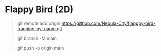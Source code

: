 # Flappy Bird (2D)

> git remote add origin https://github.com/Nebula-City/flapppy-bird-tranning-by-xiaom.git

>git branch -M main

>git push -u origin main 